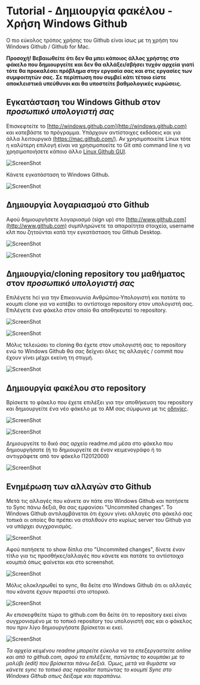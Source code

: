 # Tutorial - Δημιουργία φακέλου - Χρήση Windows Github

Ο πιο εύκολος τρόπος χρήσης του Github είναι ίσως με τη χρήση του Windows Github / Github for Mac. 

__Προσοχή! Βεβαιωθείτε ότι δεν θα μπει κάποιος άλλος χρήστης στο φάκελο που δημιουργείτε και δεν θα αλλάξει/σβήσει τυχόν αρχεία γιατί τότε θα προκαλέσει πρόβλημα στην εργασία σας και στις εργασίες των συμφοιτητών σας.__
__Σε περίπτωση που συμβεί κάτι τέτοιο είστε αποκλειστικά υπεύθυνοι  και θα υποστείτε βαθμολογικές κυρώσεις.__

## Εγκατάσταση του Windows Github στον _προσωπικό υπολογιστή σας_

Επισκεφτείτε το [http://windows.github.com](http://windows.github.com) και κατεβάστε το πρόγραμμα. Υπάρχουν αντίστοιχες εκδόσεις και για άλλα λειτουργικά [(https://mac.github.com/)](https://mac.github.com/). Αν χρησιμοποιείτε Linux τότε η καλύτερη επιλογή είναι να χρησιμοποείτε το Git από command line η να χρησιμοποιήσετε κάποιο άλλο [Linux Github GUI](http://stackoverflow.com/a/1518844/6309).

![ScreenShot](1.jpg)

Κάνετε εγκατάσταση το Windows Github.

![ScreenShot](2.jpg)

## Δημιουργία λογαριασμού στο Github

Αφού δημιουργήσετε λογαριασμό (sign up) στο [http://www.github.com](http://www.github.com) συμπληρώνετε τα απαραίτητα στοιχεία, username κλπ που ζητούνται κατά την εγκατάσταση του  Github Desktop.

![ScreenShot](3.jpg)

![ScreenShot](4.jpg)

## Δημιουργία/cloning repository του μαθήματος στον _προσωπικό υπολογιστή σας_

Επιλέγετε hci για την Επικοινωνία Ανθρώπου-Υπολογιστή και πατάτε το κουμπι clone για να κατέβει το αντίστοιχο repository στον υπολογιστή σας. Επιλέγετε ένα φάκελο στον οποίο θα αποθηκευτεί το repository.

![ScreenShot](5.jpg)

![ScreenShot](6.jpg)

Μόλις τελειώσει το cloning θα έχετε στον υπολογιστή σας το repository ενώ το Windows Github θα σας δείχνει όλες τις αλλαγές / commit που έχουν γίνει μέχρι εκείνη τη στιγμή.

![ScreenShot](7.jpg)

## Δημιουργία φακέλου στο repository

Βρίσκετε το φάκελο που έχετε επιλέξει για την αποθήκευση του repository και δημιουργείτε ένα νέο φάκελο με το ΑΜ σας σύμφωνα με τις [οδηγίες](../projects_2016/README.md).

![ScreenShot](8.jpg)

![ScreenShot](9.jpg)

Δημιουργείτε το δικό σας αρχείο readme.md μέσα στο φάκελο που δημιουργήσατε (ή το δημιουργείτε σε έναν κειμενογράφο ή το αντιγράφετε από τον φάκελο Π2012000)

![ScreenShot](10.jpg)

## Ενημέρωση των αλλαγών στο Github

Μετά τις αλλαγές που κάνετε αν πάτε στο Windows Github και πατήσετε το Sync πάνω δεξιά, θα σας εμφανίσει "Uncommited changes". Το Windows Github αντιλαμβάνεται ότι έχουν γίνει αλλαγές στο φάκελό σας τοπικά οι οποίες θα πρέπει να σταλθούν στο κυρίως server του Github για να υπάρχει συγχρονισμός.

![ScreenShot](11.jpg)

Αφού πατήσετε το show δίπλα στο "Uncommited changes", δίνετε έναν τίτλο για τις προσθήκες/αλλαγές που κάνετε και πατάτε τα αντίστοιχα κουμπιά όπως φαίνεται και στο screenshot.

![ScreenShot](12.jpg)

Μόλις ολοκληρωθεί το sync, θα δείτε στο Windows Github ότι οι αλλαγές που κάνατε έχουν περαστεί στο ιστορικό.

![ScreenShot](13.jpg)

Αν επισκεφθείτε τώρα το github.com θα δείτε ότι το repository εκεί είναι συγχρονισμένο με το τοπικό repository του υπολογιστή σας και ο φάκελος που πριν λίγο δημιουργήσατε βρίσκεται κι εκεί.

![ScreenShot](14.jpg)

_Τα αρχεία κειμένου readme μπορείτε εύκολα να τα επεξεργαστείτε online και από το github.com, αφού τα επιλέξετε, πατώντας το κουμπάκι με το μολύβι (edit) που βρίσκεται πάνω δεξιά. Όμως, μετά να θυμάστε να κάνετε sync το τοπικό σας repositor πατώντας το κουμπί Sync στο Windows Github οπως δείξαμε και παραπάνω._
